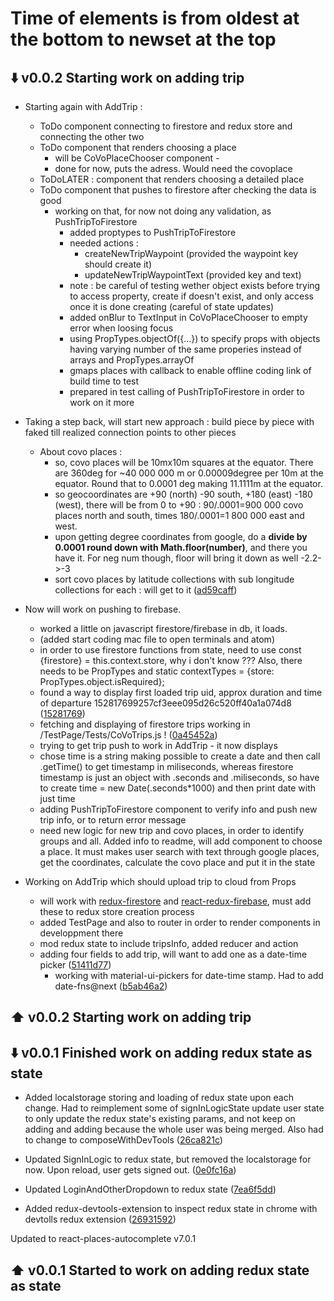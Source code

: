 # Time of elements is from oldest at the bottom to newset at the top

## :arrow_down: v0.0.2 Starting work on adding trip

- Starting again with AddTrip :

  - ToDo component connecting to firestore and redux store and connecting the other two
  - ToDo component that renders choosing a place
    - will be CoVoPlaceChooser component -
    - done for now, puts the adress. Would need the covoplace
  - ToDoLATER : component that renders choosing a detailed place
  - ToDo component that pushes to firestore after checking the data is good
    - working on that, for now not doing any validation, as PushTripToFirestore
      - added proptypes to PushTripToFirestore
      - needed actions :
        - createNewTripWaypoint (provided the waypoint key should create it)
        - updateNewTripWaypointText (provided key and text)
      - note : be careful of testing wether object exists before trying to access property, create if doesn't exist, and only access once it is done creating (careful of state updates)
      - added onBlur to TextInput in CoVoPlaceChooser to empty error when loosing focus
      - using PropTypes.objectOf({...}) to specify props with objects having varying number of the same properies instead of arrays and PropTypes.arrayOf
      - gmaps places with callback to enable offline coding
        link of build time to test
      - prepared in test calling of PushTripToFirestore in order to work on it more

- Taking a step back, will start new approach : build piece by piece with faked till realized connection points to other pieces

  - About covo places :
    - so, covo places will be 10mx10m squares at the equator. There are 360deg for ~40 000 000 m or 0.00009degree per 10m at the equator. Round that to 0.0001 deg making 11.1111m at the equator.
    - so geocoordinates are +90 (north) -90 south, +180 (east) -180 (west), there will be from 0 to +90 : 90/.0001=900 000 covo places north and south, times 180/.0001=1 800 000 east and west.
    - upon getting degree coordinates from google, do a **divide by 0.0001 round down with Math.floor(number)**, and there you have it. For neg num though, floor will bring it down as well -2.2->-3
    - sort covo places by latitude collections with sub longitude collections for each : will get to it ([ad59caff](https://github.com/CoVoCre/CoVoBETA/commit/ad59caffcc2bc088c9500976ee465e94cebe76bb))

- Now will work on pushing to firebase.

  - worked a little on javascript firestore/firebase in db, it loads.
  - (added start coding mac file to open terminals and atom)
  - in order to use firestore functions from state, need to use const {firestore} = this.context.store, why i don't know ??? Also, there needs to be PropTypes and static contextTypes = {store: PropTypes.object.isRequired};
  - found a way to display first loaded trip uid, approx duration and time of departure 152817699257cf3eee095d26c520ff40a1a074d8 ([15281769](https://github.com/CoVoCre/CoVoBETA/commit/152817699257cf3eee095d26c520ff40a1a074d8))
  - fetching and displaying of firestore trips working in /TestPage/Tests/CoVoTrips.js ! ([0a45452a](https://github.com/CoVoCre/CoVoBETA/commit/0a45452a17342383ffeee8d55c43c8a9eb393d54))
  - trying to get trip push to work in AddTrip - it now displays
  - chose time is a string making possible to create a date and then call .getTime() to get timestamp in miliseconds, whereas firestore timestamp is just an object with .seconds and .miliseconds, so have to create time = new Date(.seconds\*1000) and then print date with just time
  - adding PushTripToFirestore component to verify info and push new trip info, or to return error message
  - need new logic for new trip and covo places, in order to identify groups and all. Added info to readme, will add component to choose a place. It must makes user search with text through google places, get the coordinates, calculate the covo place and put it in the state

- Working on AddTrip which should upload trip to cloud from Props

  - will work with [redux-firestore](https://github.com/CoVoCre/redux-firestore) and [react-redux-firebase](https://github.com/CoVoCre/react-redux-firebase), must add these to redux store creation process
  - added TestPage and also to router in order to render components in developpment there
  - mod redux state to include tripsInfo, added reducer and action
  - adding four fields to add trip, will want to add one as a date-time picker ([51411d77](https://github.com/CoVoCre/CoVoBETA/commit/51411d775dfe35d838acda603b88eb72792588a4))
    - working with material-ui-pickers for date-time stamp. Had to add date-fns@next ([b5ab46a2](https://github.com/CoVoCre/CoVoBETA/commit/b5ab46a20f04772ce2ffdd5716cea25838788bfe))

## :arrow_up: v0.0.2 Starting work on adding trip

## :arrow_down: v0.0.1 Finished work on adding redux state as state

- Added localstorage storing and loading of redux state upon each change.
  Had to reimplement some of signInLogicState update user state to only update the redux state's existing params, and not keep on adding and adding because the whole user was being merged. Also had to change to composeWithDevTools ([26ca821c](https://github.com/CoVoCre/CoVoBETA/commit/26ca821c10de4f959d5e71eccfeaec8cc8f00088))

- Updated SignInLogic to redux state, but removed the localstorage for now. Upon reload, user gets signed out. ([0e0fc16a](https://github.com/CoVoCre/CoVoBETA/commit/0e0fc16a0473bcf612cb9d5f12d8a7a6132c2cba))

- Updated LoginAndOtherDropdown to redux state ([7ea6f5dd](https://github.com/CoVoCre/CoVoBETA/commit/7ea6f5dd3a4f97681fba80181ab4c9fed89a79f9))

- Added redux-devtools-extension to inspect redux state in chrome with devtolls redux extension ([26931592](https://github.com/CoVoCre/CoVoBETA/commit/269315926b50fdb199967e17aa3292e051a81444))

Updated to react-places-autocomplete v7.0.1

## :arrow_up: v0.0.1 Started to work on adding redux state as state

